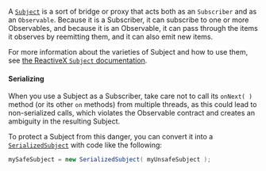 A <a href="http://reactivex.io/RxJava/javadoc/rx/subjects/Subject.html">`Subject`</a> is a sort of bridge or proxy that acts both as an `Subscriber` and as an `Observable`. Because it is a Subscriber, it can subscribe to one or more Observables, and because it is an Observable, it can pass through the items it observes by reemitting them, and it can also emit new items.

For more information about the varieties of Subject and how to use them, see [the ReactiveX `Subject` documentation](http://reactivex.io/documentations/subject.html).

#### Serializing
When you use a Subject as a Subscriber, take care not to call its `onNext( )` method (or its other `on` methods) from multiple threads, as this could lead to non-serialized calls, which violates the Observable contract and creates an ambiguity in the resulting Subject.

To protect a Subject from this danger, you can convert it into a [`SerializedSubject`](http://reactivex.io/RxJava/javadoc/rx/subjects/SerializedSubject.html) with code like the following:

```java
mySafeSubject = new SerializedSubject( myUnsafeSubject );
```
